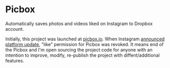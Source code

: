 # Picbox
Automatically saves photos and videos liked on Instagram to Dropbox account.

Initially, this project was launched at [picbox.io](https://picbox.io). When Instagram [announced platform update](http://developers.instagram.com/post/133424514006/instagram-platform-update), "like" permission for Picbox was revoked. It means end of the Picbox and I'm open sourcing the project code for anyone with an intention to improve, modify, re-publish the project with diffent/additional features.
